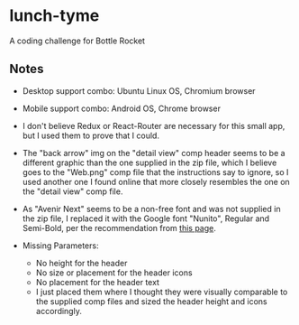 # lunch-tyme

A coding challenge for Bottle Rocket

## Notes

- Desktop support combo: Ubuntu Linux OS, Chromium browser

- Mobile support combo: Android OS, Chrome browser

- I don't believe Redux or React-Router are necessary for this small app, but I used them to prove that I could.

- The "back arrow" img on the "detail view" comp header seems to be a different graphic than the one supplied in the zip file, which I believe goes to the "Web.png" comp file that the instructions say to ignore, so I used another one I found online that more closely resembles the one on the "detail view" comp file.

- As "Avenir Next" seems to be a non-free font and was not supplied in the zip file, I replaced it with the Google font "Nunito", Regular and Semi-Bold, per the recommendation from [this page](https://elementthree.com/blog/free-font-alternatives-to-designer-favorites/).

- Missing Parameters:
  - No height for the header
  - No size or placement for the header icons
  - No placement for the header text
  - I just placed them where I thought they were visually comparable to the supplied comp files and sized the header height and icons accordingly.
